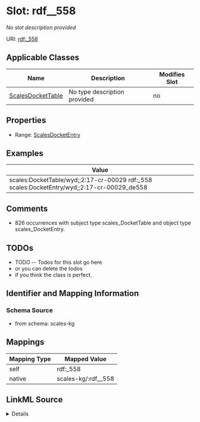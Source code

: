 

# Slot: rdf__558


_No slot description provided_





URI: [rdf:_558](http://www.w3.org/1999/02/22-rdf-syntax-ns#_558)



<!-- no inheritance hierarchy -->





## Applicable Classes

| Name | Description | Modifies Slot |
| --- | --- | --- |
| [ScalesDocketTable](../classes/ScalesDocketTable.md) | No type description provided |  no  |







## Properties

* Range: [ScalesDocketEntry](../classes/ScalesDocketEntry.md)






## Examples

| Value |
| --- |
| scales:DocketTable/wyd;;2:17-cr-00029 rdf:_558 scales:DocketEntry/wyd;;2:17-cr-00029_de558 |

## Comments

* 826 occurrences with subject type scales_DocketTable and object type scales_DocketEntry.

## TODOs

* TODO -- Todos for this slot go here
* or you can delete the todos
* if you think the class is perfect.

## Identifier and Mapping Information







### Schema Source


* from schema: scales-kg




## Mappings

| Mapping Type | Mapped Value |
| ---  | ---  |
| self | rdf:_558 |
| native | scales-kg/:rdf__558 |




## LinkML Source

<details>
```yaml
name: rdf__558
description: No slot description provided
todos:
- TODO -- Todos for this slot go here
- or you can delete the todos
- if you think the class is perfect.
comments:
- 826 occurrences with subject type scales_DocketTable and object type scales_DocketEntry.
examples:
- value: scales:DocketTable/wyd;;2:17-cr-00029 rdf:_558 scales:DocketEntry/wyd;;2:17-cr-00029_de558
from_schema: scales-kg
rank: 1000
slot_uri: rdf:_558
alias: rdf__558
domain_of:
- scales_DocketTable
range: scales_DocketEntry

```
</details>